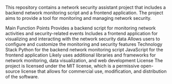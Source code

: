 This repository contains a network security assistant project that includes a backend network monitoring script and a frontend application. The project aims to provide a tool for monitoring and managing network security.

Main Function Points
Provides a backend script for monitoring network activities and security-related events
Includes a frontend application for visualizing and interacting with the network security data
Allows users to configure and customize the monitoring and security features
Technology Stack
Python for the backend network monitoring script
JavaScript for the frontend application
Likely uses additional libraries and frameworks for network monitoring, data visualization, and web development
License
The project is licensed under the MIT license, which is a permissive open-source license that allows for commercial use, modification, and distribution of the software.
